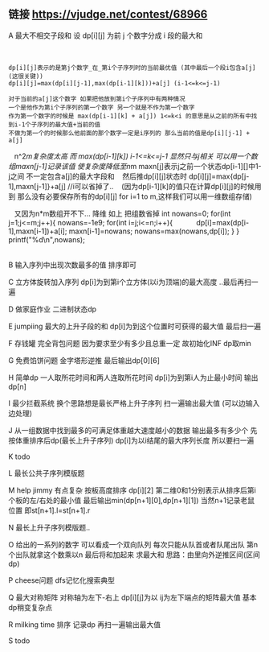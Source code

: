## 链接 https://vjudge.net/contest/68966

A 最大不相交子段和  设 dp[i][j] 为前 j 个数字分成 i 段的最大和
    
    
    
    dp[i][j]表示的是第j个数字_在_第i个子序列时的当前最优值 (其中最后一个段i包含a[j] (这很关键))
    dp[i][j]=max(dp[i][j-1],max(dp[i-1][k]))+a[j] (i-1<=k<=j-1)
    
    对于当前的a[j]这个数字 如果把他放到第i个子序列中有两种情况 
    一个是他作为第i个子序列的第一个数字 另一个就是不作为第一个数字
    作为第一个数字的时候是 max(dp[i-1][k] + a[j]) 1<=k<i 的意思是从之前的所有中找到i-1个子序列的最大值+当前的值
    不做为第一个的时候那么他前面的那个数字一定是i序列的 那么当前的值是dp[i][j-1] + a[j]
    
    
    n^2*m复杂度太高 而 max(dp[i-1][k])  i-1<=k<=j-1 显然只与j相关 可以用一个数组maxn[j-1]记录该值 使复杂度降低至n*m
    maxn[j]表示j之前一个状态dp[i-1][]中1-j之间 不一定包含a[j]的最大字段和
    然后推dp[i][j]状态时 dp[i][j]=max{dp[j-1],maxn[j-1]}+a[j] //i可以省掉了..
    (因为dp[i-1][k]的值只在计算dp[i][j]的时候用到 那么没有必要保存所有的dp[i][j] for i=1 to m,这样我们可以用一维数组存储)
    
    
    又因为n*m数组开不下... 降维 如上 把组数省掉
    int nowans=0;
    for(int j=1;j<=m;j++){
        nowans=-1e9;
        for(int i=j;i<=n;i++){
            dp[i]=max(dp[i-1],maxn[i-1])+a[i];
            maxn[i-1]=nowans;
            nowans=max(nowans,dp[i]);
        }
    }
    printf("%d\n",nowans);
    
    
    

<br>
B 输入序列中出现次数最多的值 排序即可
<br>

C 立方体旋转加入序列 dp[i]为到第i个立方体(以i为顶端)的最大高度 ..最后再扫一遍
<br>

D 做家庭作业 二进制状态dp 
<br>

E jumpiing 最大的上升子段的和 dp[i]为到这个位置时可获得的最大值 最后扫一遍
<br>

F 存钱罐 完全背包问题 因为要求至少有多少且总重一定 故初始化INF dp取min
<br>

G 免费馅饼问题 金字塔形逆推  最后输出dp[0][6]
<br>

H 简单dp 一人取所花时间和两人连取所花时间 dp[i]为到第i人为止最小时间 输出dp[n]
<br>

I 最少拦截系统 换个思路想是最长严格上升子序列 扫一遍输出最大值 (可以边输入边处理)
<br>

J 从一组数据中找到最多的可满足体重越大速度越小的数据 输出最多有多少个 先按体重排序后dp(最长上升子序列)  dp[i]为以i结尾的最大序列长度 所以要扫一遍
<br>

K todo
<br>

L 最长公共子序列模版题
<br>

M help jimmy 有点复杂 按板高度排序 dp[i][2] 第二维0和1分别表示从排序后第i个板的左/右处的最小值 
最后输出min(dp[n+1][0],dp[n+1][1]) 当然n+1记录老鼠位置 即st[n+1].l=st[n+1].r
<br>

N 最长上升子序列模版题..
<br>

O 给出的一系列的数字 可以看成一个双向队列 每次只能从队首或者队尾出队 第n个出队就拿这个数乘以n 
最后将和加起来 求最大和  思路：由里向外逆推区间(区间dp) 
<br>

P cheese问题 dfs记忆化搜索典型
<br>

Q 最大对称矩阵 对称轴为左下-右上 dp[i][j]为以 ij为左下端点的矩阵最大值 基本dp稍变复杂点
<br>

R milking time 排序 记录dp 再扫一遍输出最大值 
<br>

S todo
<br><br>

